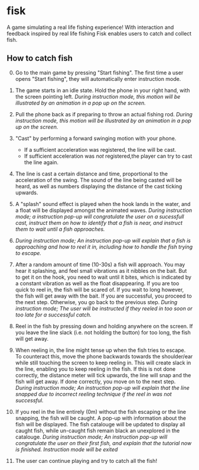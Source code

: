 # fisk

A game simulating a real life fishing experience! With interaction and feedback inspired by real life fishing Fisk enables users to catch and collect fish. 

## How to catch fish

0. Go to the main game by pressing "Start fishing". The first time a user opens "Start fishing", they will automatically enter instruction mode.  

1. The game starts in an idle state. Hold the phone in your right hand, with the screen pointing left. 
 *During instruction mode, this motion will be illustrated by an animation in a pop up on the screen.* 

2. Pull the phone back as if preparing to throw an actual fishing rod.
*During instruction mode, this motion will be illustrated by an animation in a pop up on the screen.* 

3. "Cast" by performing a forward swinging motion with your phone.
   * If a sufficient acceleration was registered, the line will be cast.
   * If sufficient acceleration was *not* registered,the player can try to cast the line again.

4. The line is cast a certain distance and time, proportional to the acceleration of the swing. The sound of the line being casted will be heard, as well as numbers displaying the distance of the cast ticking upwards. 

5. A "splash" sound effect is played when the hook lands in the water, and a float will be displayed amongst the animated waves.
*During instruction mode; a instruction pop-up will congratulate the user on a sucessfull cast, instruct them on how to identify that a fish is near, and instruct them to wait until a fish approaches.*  

6. *During instruction mode; An instruction pop-up will explain that a fish is approaching and how to reel it in, including how to handle the fish trying to escape.* 

7. After a random amount of time (10-30s) a fish will approach. You may hear it splashing, and feel small vibrations as it nibbles on the bait. But to get it on the hook, you need to wait until it bites, which is indicated by a constant vibration as well as the float disappearing. If you are too quick to reel in, the fish will be scared of. If you wait to long however, the fish will get away with the bait. If you are successful, you proceed to the next step. Otherwise, you go back to the previous step.
 *During instruction mode; The user will be instructed if they reeled in too soon or too late for a successful catch.* 

8. Reel in the fish by pressing down and holding anywhere on the screen. If you leave the line slack (i.e. not holding the button) for too long, the fish will get away.

9. When reeling in, the line might tense up when the fish tries to escape. To counteract this, move the phone backwards towards the shoulder/ear while still touching the screen to keep reeling in. This will create slack in the line, enabling you to keep reeling in the fish. If this is not done correctly, the distance meter will tick upwards, the line will snap and the fish will get away. If done correctly, you move on to the next step. 
 *During instruction mode; An instruction pop-up will explain that the line snapped due to incorrect reeling technique if the reel in was not successful.* 

9. If you reel in the line entirely (0m) without the fish escaping or the line snapping, the fish will be caught. A pop-up with information about the fish will be displayed. The fish catalouge will be updated to display all caught fish, while un-caught fish remain black an unexplored in the catalouge. 
 *During instruction mode; An instruction pop-up will congratulate the user on their first fish, and explain that the tutorial now is finished. Instruction mode will be exited* 
 
 10. The user can continue playing and try to catch all the fish! 
